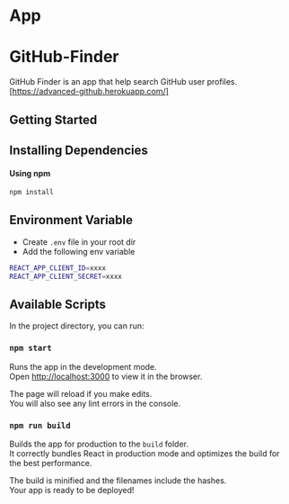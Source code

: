 # App
# GitHub-Finder

GitHub Finder is an app that help search GitHub user profiles. [https://advanced-github.herokuapp.com/]

## Getting Started




## Installing Dependencies

#### Using npm

```sh
npm install
```



## Environment Variable

- Create `.env` file in your root dir
- Add the following env variable

```sh
REACT_APP_CLIENT_ID=xxxx
REACT_APP_CLIENT_SECRET=xxxx
```

## Available Scripts

In the project directory, you can run:

### `npm start` 
Runs the app in the development mode.<br>
Open [http://localhost:3000](http://localhost:3000) to view it in the browser.

The page will reload if you make edits.<br>
You will also see any lint errors in the console.

### `npm run build`

Builds the app for production to the `build` folder.<br>
It correctly bundles React in production mode and optimizes the build for the best performance.

The build is minified and the filenames include the hashes.<br>
Your app is ready to be deployed!
